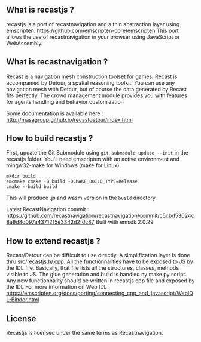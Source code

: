 ## What is recastjs ?

recastjs is a port of recastnavigation and a thin abstraction layer using emscripten. https://github.com/emscripten-core/emscripten
This port allows the use of recastnavigation in your browser using JavaScript or WebAssembly.

## What is recastnavigation ?

Recast is a navigation mesh construction toolset for games. 
Recast is accompanied by Detour, a spatial reasoning toolkit. 
You can use any navigation mesh with Detour, but of course the data generated by Recast fits perfectly.
The crowd management module provides you with features for agents handling and behavior customization

Some documentation is available here : http://masagroup.github.io/recastdetour/index.html

## How to build recastjs ?

First, update the Git Submodule using `git submodule update --init` in the recastjs folder.
You'll need emscripten with an active environment and mingw32-make for Windows (make for Linux). 

```
mkdir build
emcmake cmake -B build -DCMAKE_BUILD_TYPE=Release
cmake --build build
```

This will produce .js and wasm version in the `build` directory.

Latest RecastNavigation commit : https://github.com/recastnavigation/recastnavigation/commit/c5cbd53024c8a9d8d097a4371215e3342d2fdc87
Built with emsdk 2.0.29

## How to extend recastjs ?

Recast/Detour can be difficult to use directly. A simplification layer is done thru src/recastjs.h/.cpp. All the functionnalities have to be exposed to JS by the IDL file. 
Basically, that file lists all the structures, classes, methods visible to JS. The glue generation and build is handled ny make.py script. Any new functionnality should be written in recastjs.cpp file and exposed by the IDL
For more information on Web IDL : https://emscripten.org/docs/porting/connecting_cpp_and_javascript/WebIDL-Binder.html

## License

Recastjs is licensed under the same terms as Recastnavigation. 